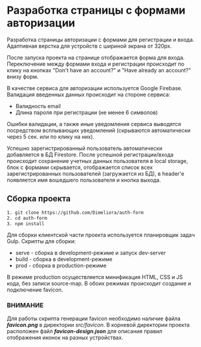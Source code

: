 # Разработка страницы с формами авторизации

Разработка страницы авторизации с формами для регистрации и входа.
Адаптивная верстка для устройств с шириной экрана от 320px.

После запуска проекта на странице отображается форма для входа. Переключение между формами входа и регистрации происходит по клику на кнопках "Don't have an account?" и "Have already an account?" внизу форм.

В качестве сервиса для авторизации используется Google Firebase. Валидация введенных данных происходит на стороне сервиса:

-   Валидность email
-   Длина пароля при регистрации (не менее 6 символов)

Ошибки валидации, а также иные уведомления сервиса выводятся посредством всплывающих уведомлений (скрываются автоматически через 5 сек. или по клику на них).

Успешно зарегистрированный пользователь автоматически добавляется в БД Firestore. После успешной регистрации/входа происходит сохранение учетных данных пользователя в local storage, блок с формами скрывается, отображается список всех зарегистрированных пользователей (загружается из БД), в header'е появляется имя вошедшего пользователя и кнопка выхода.

## Сборка проекта

```bash
1. git clone https://github.com/Dimeliora/auth-form
2. cd auth-form
3. npm install
```

Для сборки клиентской части проекта используется планировщик задач Gulp.
Скрипты для сборки:

-   serve - сборка в development-режиме и запуск dev-server
-   build - сборка в development-режиме
-   prod - сборка в production-режиме

В режиме production осуществляется минификация HTML, CSS и JS кода, без записи source-map.
В обоих режимах происходит создание и подключение favicon.

### ВНИМАНИЕ

Для работы скрипта генерации favicon необходимо наличие файла **_favicon.png_** в директории _src/favicon_. В корневой директории проекта расположен файл **_favicon-design.json_** для описания правил отображения иконок на разных устройствах.
